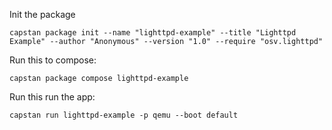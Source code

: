 Init the package
```
capstan package init --name "lighttpd-example" --title "Lighttpd Example" --author "Anonymous" --version "1.0" --require "osv.lighttpd"
```
Run this to compose:
```
capstan package compose lighttpd-example
```
Run this run the app:
```
capstan run lighttpd-example -p qemu --boot default
```
